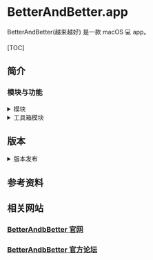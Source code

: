 # BetterAndBetter.app

BetterAndBetter(越来越好) 是一款 macOS :computer: app。

[TOC]

## 简介

### 模块与功能

<details>
<summary>模块</summary>

| 模块 | 功能 | 竞品 |
| --- | --- | --- |
| 触摸 | 触摸板手势 | BetterTouchTool、Jitouch |
| 鼠标 | 鼠标手势 |  |
| 键盘 |  |  |
| 情景模式 | | |
| 自动跳窗 | 文件跳窗、文本跳窗 | PopClip |
| 四角触发 |  |  |
| 窗口管理 | 窗口管理 | |
| 工具箱 |  |  |
| 脚本 |  |  |

</details>

<details>
<summary>工具箱模块</summary>

| 工具箱 | 功能 | 竞品 |
| --- | --- |--- |
| 蓝牙解锁 |  | MacID |
| 平滑滚轮 |  |  |
| 打字音效 |  | Tickeys |
| 自动输入法 |  |  |
| 剪切板管理  |  |  |
| 显示快捷键 |  | CheatSheet |
| 菜单栏 |  | Dozer |
| 取色模块 |  |  |
| 数字小键盘 |  |  |
| 长截图 |  |  |
| 超级拖拽 |  | Drago |
| 避免 ⌘Q 误操作 |  |  |
| 清洁键盘，屏幕模式 |  |  |

</details>

## 版本

<details>
<summary>版本发布</summary>


1. [官网](http://www.better365.cn)

2. [GitHub - suliveevil](https://github.com/suliveevil/BetterAndBetter)

|  版本  | 发布日期     |  说明                |
| ------ | -------    | --------            |
| 1.6.28 | 2019-03-13 | 增加触摸屏二指功能     |
| 1.6.29 | 待定        | 待补充               |
| 1.6.30 | 待定        |待补充                |

</details>

## 参考资料

## 相关网站

### [BetterAndbBetter 官网](http://www.better365.cn)

### [BetterAndbBetter 官方论坛](http://www.better365.club/?fromuid=18)

